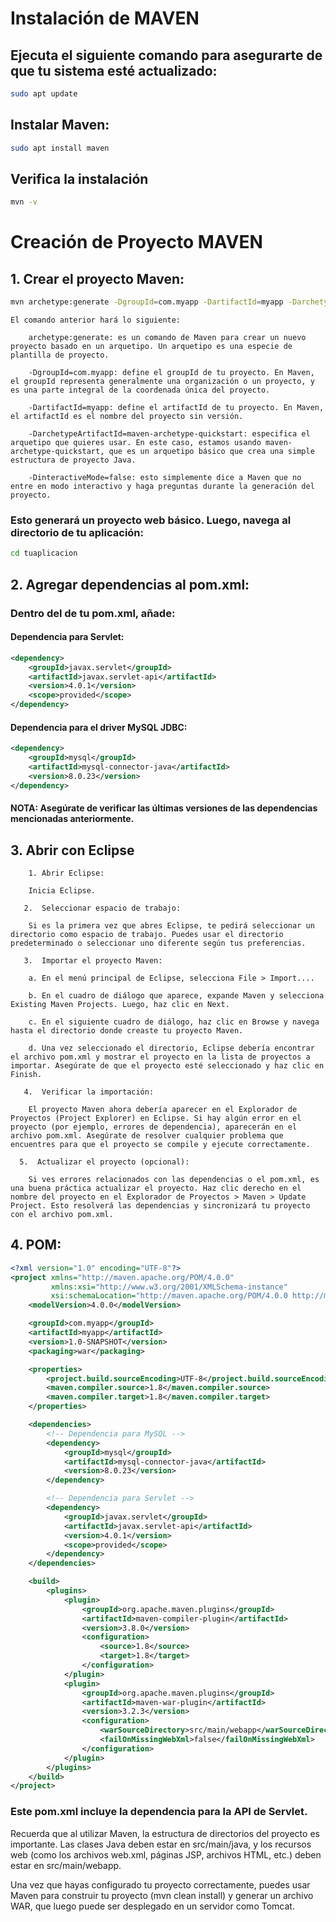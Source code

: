 # Instalación de MAVEN

## Ejecuta el siguiente comando para asegurarte de que tu sistema esté actualizado:

```bash
sudo apt update
```
## Instalar Maven:

```bash
sudo apt install maven
```

## Verifica la instalación

```bash
mvn -v
```
# Creación de Proyecto MAVEN
## 1. Crear el proyecto Maven:
```bash
mvn archetype:generate -DgroupId=com.myapp -DartifactId=myapp -DarchetypeArtifactId=maven-archetype-webapp -DinteractiveMode=false

```
```
El comando anterior hará lo siguiente:

    archetype:generate: es un comando de Maven para crear un nuevo proyecto basado en un arquetipo. Un arquetipo es una especie de plantilla de proyecto.

    -DgroupId=com.myapp: define el groupId de tu proyecto. En Maven, el groupId representa generalmente una organización o un proyecto, y es una parte integral de la coordenada única del proyecto.

    -DartifactId=myapp: define el artifactId de tu proyecto. En Maven, el artifactId es el nombre del proyecto sin versión.

    -DarchetypeArtifactId=maven-archetype-quickstart: especifica el arquetipo que quieres usar. En este caso, estamos usando maven-archetype-quickstart, que es un arquetipo básico que crea una simple estructura de proyecto Java.

    -DinteractiveMode=false: esto simplemente dice a Maven que no entre en modo interactivo y haga preguntas durante la generación del proyecto.
```

### Esto generará un proyecto web básico. Luego, navega al directorio de tu aplicación:
```bash
cd tuaplicacion
```
## 2. Agregar dependencias al pom.xml:
### Dentro del <dependencies> de tu pom.xml, añade:
####  Dependencia para Servlet:
```xml
<dependency>
    <groupId>javax.servlet</groupId>
    <artifactId>javax.servlet-api</artifactId>
    <version>4.0.1</version>
    <scope>provided</scope>
</dependency>

```
####     Dependencia para el driver MySQL JDBC:
```xml
<dependency>
    <groupId>mysql</groupId>
    <artifactId>mysql-connector-java</artifactId>
    <version>8.0.23</version>
</dependency>
```

#### NOTA: Asegúrate de verificar las últimas versiones de las dependencias mencionadas anteriormente.
## 3. Abrir con Eclipse
```
    1. Abrir Eclipse:

    Inicia Eclipse.

   2.  Seleccionar espacio de trabajo:

    Si es la primera vez que abres Eclipse, te pedirá seleccionar un directorio como espacio de trabajo. Puedes usar el directorio predeterminado o seleccionar uno diferente según tus preferencias.

   3.  Importar el proyecto Maven:

    a. En el menú principal de Eclipse, selecciona File > Import....

    b. En el cuadro de diálogo que aparece, expande Maven y selecciona Existing Maven Projects. Luego, haz clic en Next.

    c. En el siguiente cuadro de diálogo, haz clic en Browse y navega hasta el directorio donde creaste tu proyecto Maven.

    d. Una vez seleccionado el directorio, Eclipse debería encontrar el archivo pom.xml y mostrar el proyecto en la lista de proyectos a importar. Asegúrate de que el proyecto esté seleccionado y haz clic en Finish.

   4.  Verificar la importación:

    El proyecto Maven ahora debería aparecer en el Explorador de Proyectos (Project Explorer) en Eclipse. Si hay algún error en el proyecto (por ejemplo, errores de dependencia), aparecerán en el archivo pom.xml. Asegúrate de resolver cualquier problema que encuentres para que el proyecto se compile y ejecute correctamente.

  5.  Actualizar el proyecto (opcional):

    Si ves errores relacionados con las dependencias o el pom.xml, es una buena práctica actualizar el proyecto. Haz clic derecho en el nombre del proyecto en el Explorador de Proyectos > Maven > Update Project. Esto resolverá las dependencias y sincronizará tu proyecto con el archivo pom.xml.
```

## 4. POM:
```xml
<?xml version="1.0" encoding="UTF-8"?>
<project xmlns="http://maven.apache.org/POM/4.0.0"
         xmlns:xsi="http://www.w3.org/2001/XMLSchema-instance"
         xsi:schemaLocation="http://maven.apache.org/POM/4.0.0 http://maven.apache.org/xsd/maven-4.0.0.xsd">
    <modelVersion>4.0.0</modelVersion>

    <groupId>com.myapp</groupId>
    <artifactId>myapp</artifactId>
    <version>1.0-SNAPSHOT</version>
    <packaging>war</packaging>

    <properties>
        <project.build.sourceEncoding>UTF-8</project.build.sourceEncoding>
        <maven.compiler.source>1.8</maven.compiler.source>
        <maven.compiler.target>1.8</maven.compiler.target>
    </properties>

    <dependencies>
        <!-- Dependencia para MySQL -->
        <dependency>
            <groupId>mysql</groupId>
            <artifactId>mysql-connector-java</artifactId>
            <version>8.0.23</version>
        </dependency>

        <!-- Dependencia para Servlet -->
        <dependency>
            <groupId>javax.servlet</groupId>
            <artifactId>javax.servlet-api</artifactId>
            <version>4.0.1</version>
            <scope>provided</scope>
        </dependency>
    </dependencies>

    <build>
        <plugins>
            <plugin>
                <groupId>org.apache.maven.plugins</groupId>
                <artifactId>maven-compiler-plugin</artifactId>
                <version>3.8.0</version>
                <configuration>
                    <source>1.8</source>
                    <target>1.8</target>
                </configuration>
            </plugin>
            <plugin>
                <groupId>org.apache.maven.plugins</groupId>
                <artifactId>maven-war-plugin</artifactId>
                <version>3.2.3</version>
                <configuration>
                    <warSourceDirectory>src/main/webapp</warSourceDirectory>
                    <failOnMissingWebXml>false</failOnMissingWebXml>
                </configuration>
            </plugin>
        </plugins>
    </build>
</project>


```
### Este pom.xml incluye la dependencia para la API de Servlet.

Recuerda que al utilizar Maven, la estructura de directorios del proyecto es importante. Las clases Java deben estar en src/main/java, y los recursos web (como los archivos web.xml, páginas JSP, archivos HTML, etc.) deben estar en src/main/webapp.

Una vez que hayas configurado tu proyecto correctamente, puedes usar Maven para construir tu proyecto (mvn clean install) y generar un archivo WAR, que luego puede ser desplegado en un servidor como Tomcat.

